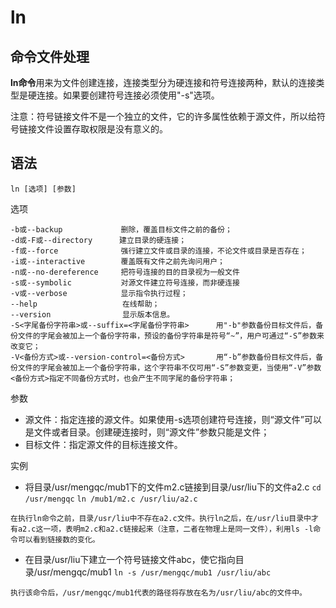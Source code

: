 # ln

## 命令文件处理
**ln命令**用来为文件创建连接，连接类型分为硬连接和符号连接两种，默认的连接类型是硬连接。如果要创建符号连接必须使用"-s"选项。

注意：符号链接文件不是一个独立的文件，它的许多属性依赖于源文件，所以给符号链接文件设置存取权限是没有意义的。

## 语法
`ln [选项] [参数]`

选项

```
-b或--backup             删除，覆盖目标文件之前的备份；
-d或-F或--directory      建立目录的硬连接；
-f或--force              强行建立文件或目录的连接，不论文件或目录是否存在；
-i或--interactive        覆盖既有文件之前先询问用户；
-n或--no-dereference     把符号连接的目的目录视为一般文件
-s或--symbolic           对源文件建立符号连接，而非硬连接
-v或--verbose            显示指令执行过程；
--help                   在线帮助；
--version                显示版本信息。
-S<字尾备份字符串>或--suffix=<字尾备份字符串>      用"-b"参数备份目标文件后，备份文件的字尾会被加上一个备份字符串，预设的备份字符串是符号“~”，用户可通过“-S”参数来改变它；
-V<备份方式>或--version-control=<备份方式>       用“-b”参数备份目标文件后，备份文件的字尾会被加上一个备份字符串，这个字符串不仅可用“-S”参数变更，当使用“-V”参数<备份方式>指定不同备份方式时，也会产生不同字尾的备份字符串；
```

参数

- 源文件：指定连接的源文件。如果使用-s选项创建符号连接，则“源文件”可以是文件或者目录。创建硬连接时，则“源文件”参数只能是文件；
- 目标文件：指定源文件的目标连接文件。

实例

- 将目录/usr/mengqc/mub1下的文件m2.c链接到目录/usr/liu下的文件a2.c
`cd /usr/mengqc`
`ln /mub1/m2.c /usr/liu/a2.c`

```
在执行ln命令之前，目录/usr/liu中不存在a2.c文件。执行ln之后，在/usr/liu目录中才有a2.c这一项，表明m2.c和a2.c链接起来（注意，二者在物理上是同一文件），利用ls -l命令可以看到链接数的变化。
```

- 在目录/usr/liu下建立一个符号链接文件abc，使它指向目录/usr/mengqc/mub1
`ln -s /usr/mengqc/mub1 /usr/liu/abc`

```
执行该命令后，/usr/mengqc/mub1代表的路径将存放在名为/usr/liu/abc的文件中。
```


